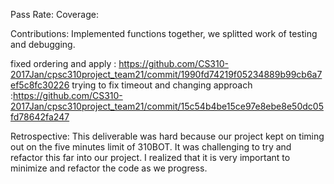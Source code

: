Pass Rate:    Coverage:

Contributions: Implemented functions together, we splitted work of testing and debugging.

fixed ordering and apply : https://github.com/CS310-2017Jan/cpsc310project_team21/commit/1990fd74219f05234889b99cb6a7ef5c8fc30226
trying to fix timeout and changing approach :https://github.com/CS310-2017Jan/cpsc310project_team21/commit/15c54b4be15ce97e8ebe8e50dc05fd78642fa247

Retrospective: This deliverable was hard because our project kept on timing out on the five minutes limit of 310BOT. It was challenging to try and refactor this far into our project. I realized that it is very important to minimize and refactor the code as we progress.

